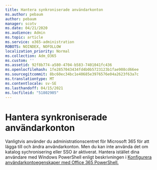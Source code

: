 ```yaml
---
title: Hantera synkroniserade användarkonton
ms.author: pebaum
author: pebaum
manager: scotv
ms.date: 04/21/2020
ms.audience: Admin
ms.topic: article
ms.service: o365-administration
ROBOTS: NOINDEX, NOFOLLOW
localization_priority: Normal
ms.collection: Adm_O365
ms.custom: ''
ms.assetid: 92f8b774-a580-4704-b583-7401041fc436
ms.openlocfilehash: 1fe2857043434fd4b0b5723123b1fae908cd66ee
ms.sourcegitcommit: 8bc60ec34bc1e40685e3976576e04a2623f63a7c
ms.translationtype: MT
ms.contentlocale: sv-SE
ms.lasthandoff: 04/15/2021
ms.locfileid: "51802905"
---
```

# <a name="manage-synchronized-user-accounts"></a>Hantera synkroniserade användarkonton

Vanligtvis använder du administrationscentret för Microsoft 365 för att lägga till och ändra användarkonton. Men du kan inte använda det om katalog sychronisering eller SSO är aktiverat. Hantera istället dina användare med Windows PowerShell enligt beskrivningen i [Konfigurera användarkontoegenskaper med Office 365 PowerShell.](https://docs.microsoft.com/office365/enterprise/powershell/configure-user-account-properties-with-office-365-powershell ) 
  

